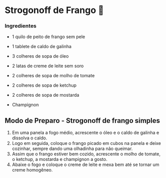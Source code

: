 # Strogonoff de Frango :chicken:



### Ingredientes

- 1 quilo de peito de frango sem pele

- 1 tablete de caldo de galinha
- 3 colheres de sopa de óleo
- 2 latas de creme de leite sem soro
- 2 colheres de sopa de molho de tomate
- 2 colheres de sopa de ketchup
- 2 colheres de sopa de mostarda
- Champignon



## Modo de Preparo - Strogonoff de frango simples

1. Em uma panela a fogo médio, acrescente o óleo e o caldo de galinha e dissolva o caldo.
2. Logo em seguida, coloque o frango picado em cubos na panela e deixe cozinhar, sempre dando uma olhadinha para não queimar.
3. Assim que o frango estiver bem cozido, acrescente o molho de tomate, o ketchup, a mostarda e champignon a gosto.
4. Abaixe o fogo e coloque o creme de leite e mexa bem até se tornar um creme homogêneo.

